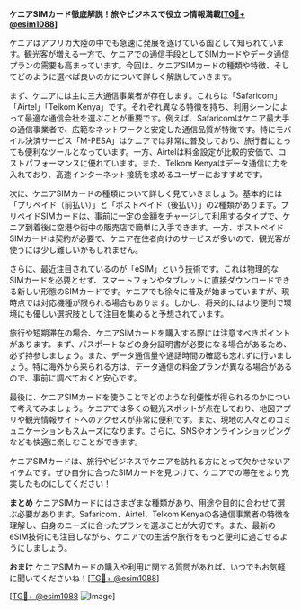**ケニアSIMカード徹底解説！旅やビジネスで役立つ情報満載[[TG💪+ @esim1088](https://t.me/s/esim1088)]**

ケニアはアフリカ大陸の中でも急速に発展を遂げている国として知られています。観光客が増える一方で、ケニアでの通信手段としてSIMカードやデータ通信プランの需要も高まっています。今回は、ケニアSIMカードの種類や特徴、そしてどのように選べば良いのかについて詳しく解説していきます。

まず、ケニアには主に三大通信事業者が存在します。これらは「Safaricom」「Airtel」「Telkom Kenya」です。それぞれ異なる特徴を持ち、利用シーンによって最適な通信会社を選ぶことが重要です。例えば、Safaricomはケニア最大手の通信事業者で、広範なネットワークと安定した通信品質が特徴です。特にモバイル決済サービス「M-PESA」はケニアでは非常に普及しており、旅行者にとっても便利なツールとなっています。一方、Airtelは料金設定が比較的安価で、コストパフォーマンスに優れています。また、Telkom Kenyaはデータ通信に力を入れており、高速インターネット接続を求めるユーザーにおすすめです。

次に、ケニアSIMカードの種類について詳しく見ていきましょう。基本的には「プリペイド（前払い）」と「ポストペイド（後払い）」の2種類があります。プリペイドSIMカードは、事前に一定の金額をチャージして利用するタイプで、ケニア到着後に空港や街中の販売店で簡単に入手できます。一方、ポストペイドSIMカードは契約が必要で、ケニア在住者向けのサービスが多いので、観光客が使うには少し難しいかもしれません。

さらに、最近注目されているのが「eSIM」という技術です。これは物理的なSIMカードを必要とせず、スマートフォンやタブレットに直接ダウンロードできる新しい形態のSIMカードです。ケニアでも徐々に普及が始まっていますが、現時点では対応機種が限られる場合もあります。しかし、将来的にはより便利で環境にも優しい選択肢として注目を集めると予想されています。

旅行や短期滞在の場合、ケニアSIMカードを購入する際には注意すべきポイントがあります。まず、パスポートなどの身分証明書が必要になる場合があるため、必ず持参しましょう。また、データ通信量や通話時間の確認も忘れずに行いましょう。特に海外から来られる方は、データ通信の料金プランが異なる場合があるので、事前に調べておくと安心です。

最後に、ケニアSIMカードを使うことでどのような利便性が得られるのかについて考えてみましょう。ケニアでは多くの観光スポットが点在しており、地図アプリや観光情報サイトへのアクセスが非常に便利です。また、現地の人々とのコミュニケーションもスムーズになります。さらに、SNSやオンラインショッピングなども快適に楽しむことができます。

ケニアSIMカードは、旅行やビジネスでケニアを訪れる方にとって欠かせないアイテムです。ぜひ自分に合ったSIMカードを見つけて、ケニアでの滞在をより充実したものにしてください！

**まとめ**
ケニアSIMカードにはさまざまな種類があり、用途や目的に合わせて選ぶ必要があります。Safaricom、Airtel、Telkom Kenyaの各通信事業者の特徴を理解し、自身のニーズに合ったプランを選ぶことが大切です。また、最新のeSIM技術にも注目しながら、ケニアでの生活や旅行をもっと便利に過ごせるようにしましょう。

**おまけ**
ケニアSIMカードの購入や利用に関する質問があれば、いつでもお気軽に聞いてくださいね！[[TG💪+ @esim1088](https://t.me/s/esim1088)] 

[[TG💪+ @esim1088](https://t.me/s/esim1088) ![Image](https://i.postimg.cc/Y0z9fWf4/image.png)]
